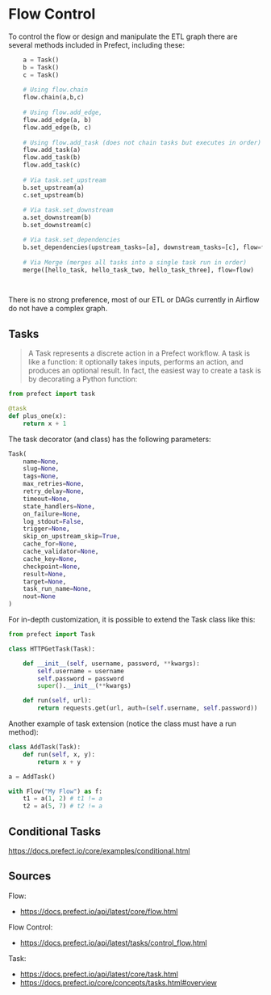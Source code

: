 # Flow Control

To control the flow or design and manipulate
the ETL graph there are several methods included
in Prefect, including these:

```python
    a = Task()
    b = Task()
    c = Task()
    
    # Using flow.chain
    flow.chain(a,b,c)
    
    # Using flow.add_edge,
    flow.add_edge(a, b)
    flow.add_edge(b, c)
    
    # Using flow.add_task (does not chain tasks but executes in order)
    flow.add_task(a)
    flow.add_task(b)
    flow.add_task(c)
    
    # Via task.set_upstream
    b.set_upstream(a)
    c.set_upstream(b)
    
    # Via task.set_downstream
    a.set_downstream(b)
    b.set_downstream(c)

    # Via task.set_dependencies
    b.set_dependencies(upstream_tasks=[a], downstream_tasks=[c], flow=flow)
    
    # Via Merge (merges all tasks into a single task run in order)
    merge([hello_task, hello_task_two, hello_task_three], flow=flow)

    
```

There is no strong preference, most of our ETL or DAGs
currently in Airflow do not have a complex graph.

## Tasks

>A Task represents a discrete action in a Prefect workflow. 
A task is like a function: it optionally takes inputs,
performs an action, and produces an optional result.
In fact, the easiest way to create a task is by decorating
a Python function:

```python
from prefect import task

@task
def plus_one(x):
    return x + 1
```

The task decorator (and class) has the following parameters:

```python
Task(
    name=None,
    slug=None,
    tags=None,
    max_retries=None,
    retry_delay=None,
    timeout=None,
    state_handlers=None,
    on_failure=None,
    log_stdout=False,
    trigger=None,
    skip_on_upstream_skip=True,
    cache_for=None,
    cache_validator=None,
    cache_key=None,
    checkpoint=None,
    result=None,
    target=None,
    task_run_name=None,
    nout=None
)
```


For in-depth customization, it is possible to
extend the Task class like this:

```python
from prefect import Task

class HTTPGetTask(Task):

    def __init__(self, username, password, **kwargs):
        self.username = username
        self.password = password
        super().__init__(**kwargs)

    def run(self, url):
        return requests.get(url, auth=(self.username, self.password))
```

Another example of task extension (notice the class
must have a run method):

```python
class AddTask(Task):
    def run(self, x, y):
        return x + y

a = AddTask()

with Flow("My Flow") as f:
    t1 = a(1, 2) # t1 != a
    t2 = a(5, 7) # t2 != a
```

## Conditional Tasks

https://docs.prefect.io/core/examples/conditional.html

## Sources

Flow:
- https://docs.prefect.io/api/latest/core/flow.html

Flow Control:
- https://docs.prefect.io/api/latest/tasks/control_flow.html

Task:
- https://docs.prefect.io/api/latest/core/task.html
- https://docs.prefect.io/core/concepts/tasks.html#overview